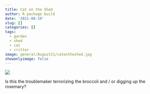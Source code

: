 ```yaml
---
title: Cat on the Shed
author: R package build
date: '2021-08-19'
slug: []
categories: []
tags:
  - garden
  - shed
  - cat
  - critter
image: general/August21/catontheshed.jpg
showonlyimage: false
---
```


![](/general/August21/catontheshed2.jpg)

Is this the troublemaker terrorizing the broccoli and / or digging up  the rosemary? 
